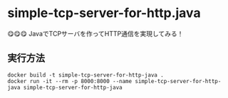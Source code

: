 # simple-tcp-server-for-http.java

😋😋😋 JavaでTCPサーバを作ってHTTP通信を実現してみる！  

## 実行方法

```shell
docker build -t simple-tcp-server-for-http-java .
docker run -it --rm -p 8000:8000 --name simple-tcp-server-for-http-java simple-tcp-server-for-http-java
```
